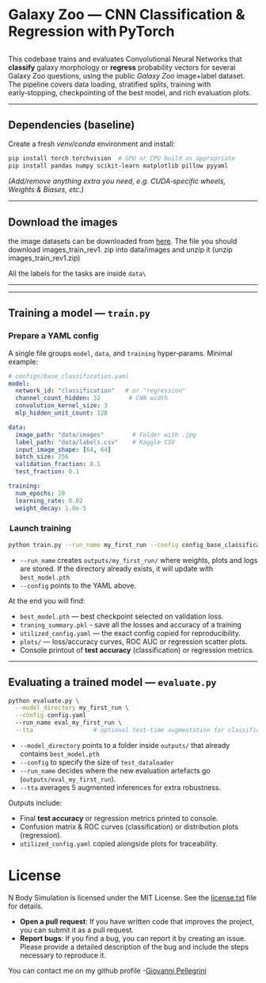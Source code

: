 # Galaxy Zoo — CNN Classification & Regression with PyTorch

## 


This codebase trains and evaluates Convolutional Neural Networks that **classify** galaxy morphology or **regress** probability vectors for several Galaxy Zoo questions, using the public *Galaxy Zoo* image+label dataset. The pipeline covers data loading, stratified splits, training with early‑stopping, checkpointing of the best model, and rich evaluation plots.

---

## Dependencies (baseline)

Create a fresh *venv/conda* environment and install:

```bash
pip install torch torchvision  # GPU or CPU build as appropriate
pip install pandas numpy scikit-learn matplotlib pillow pyyaml
```



*(Add/remove anything extra you need, e.g. CUDA‑specific wheels, Weights & Biases, etc.)*

---
## Download the images
the image datasets can be downloaded from [here](https://www.kaggle.com/c/galaxy-zoo-the-galaxy-challenge/data). The file you should download images_train_rev1.
zip into data/images and unzip it (unzip images_train_rev1.zip)


All the labels for the tasks are inside `data\`

---

---

## Training a model — `train.py`

### Prepare a YAML config

A single file groups `model`, `data`, and `training` hyper‑params. Minimal example:

```yaml
# configs/base_classification.yaml
model:
  network_id: "classification"   # or "regression"
  channel_count_hidden: 32        # CNN width
  convolution_kernel_size: 3
  mlp_hidden_unit_count: 128

data:
  image_path: "data/images"        # Folder with .jpg
  label_path: "data/labels.csv"    # Kaggle CSV
  input_image_shape: [64, 64]
  batch_size: 256
  validation_fraction: 0.1
  test_fraction: 0.1

training:
  num_epochs: 20
  learning_rate: 0.02
  weight_decay: 1.0e-5
```

###  Launch training

```bash
python train.py --run_name my_first_run --config config_base_classification.yaml
```

* `--run_name` creates `outputs/my_first_run/` where weights, plots and logs are stored. If the directory already exists, it will update with `best_model.pth`
* `--config` points to the YAML above.

At the end you will find:

* `best_model.pth` — best checkpoint selected on validation loss.
* `traning_summary.pkl` - save all the losses and accuracy of a training
* `utilized_config.yaml` — the exact config copied for reproducibility.
* `plots/` — loss/accuracy curves, ROC AUC or regression scatter plots.
* Console printout of **test accuracy** (classification) or regression metrics.

---

## Evaluating a trained model — `evaluate.py`

```bash
python evaluate.py \
  --model_directory my_first_run \
  --config config.yaml
  --run_name eval_my_first_run \
  --tta                 # optional test‑time augmentation for classification
```

* `--model_directory` points to a folder inside `outputs/` that already contains `best_model.pth`
* `--config` to specify the size of `test_dataloader`
* `--run_name` decides where the new evaluation artefacts go (`outputs/eval_my_first_run`).
* `--tta` averages 5 augmented inferences for extra robustness.

Outputs include:

* Final **test accuracy** or regression metrics printed to console.
* Confusion matrix & ROC curves (classification) or distribution plots (regression).
* `utilized_config.yaml` copied alongside plots for traceability.

# License

N Body Simulation is licensed under the MIT License. See the [license.txt](https://github.com/GiovanniPellegrini/not_intellij_idea/blob/master/license.txt) file for details.

- **Open a pull request**: If you have written code that improves the project, you can submit it as a pull request.
- **Report bugs**: If you find a bug, you can report it by creating an issue. Please provide a detailed description of the bug and include the steps necessary to reproduce it.

You can contact me on my github profile
-[Giovanni Pellegrini](https://github.com/GiovanniPellegrini)
